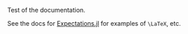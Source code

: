 Test of the documentation.

See the docs for [Expectations.jl](https://github.com/QuantEcon/Expectations.jl/tree/master/docs) for examples of ⁠``\LaTeX``, etc.
